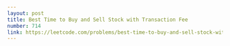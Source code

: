 ```yaml
---
layout: post
title: Best Time to Buy and Sell Stock with Transaction Fee
number: 714
link: https://leetcode.com/problems/best-time-to-buy-and-sell-stock-with-transaction-fee
---
```

